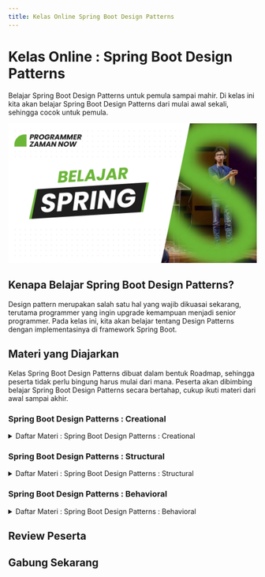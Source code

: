 ```yaml
---
title: Kelas Online Spring Boot Design Patterns
---
```


# Kelas Online : Spring Boot Design Patterns

Belajar Spring Boot Design Patterns untuk pemula sampai mahir. Di kelas ini kita akan belajar Spring Boot Design Patterns dari mulai awal sekali, sehingga cocok untuk pemula.

![Spring Boot Design Patterns](/img/kelas-online/big/spring.jpg)

## Kenapa Belajar Spring Boot Design Patterns?

Design pattern merupakan salah satu hal yang wajib dikuasai sekarang, terutama programmer yang ingin upgrade kemampuan
menjadi senior programmer. Pada kelas ini, kita akan belajar tentang Design Patterns dengan implementasinya di framework
Spring Boot.

## Materi yang Diajarkan

Kelas Spring Boot Design Patterns dibuat dalam bentuk Roadmap, sehingga peserta tidak perlu bingung harus mulai dari mana.
Peserta akan dibimbing belajar Spring Boot Design Patterns secara bertahap, cukup ikuti materi dari awal sampai akhir.

### Spring Boot Design Patterns : Creational

<details>
<summary>Daftar Materi : Spring Boot Design Patterns : Creational</summary>

```text
00:00:00 - Pendahuluan
00:02:26 - Pengenalan Design Patterns
00:11:41 - Pengenalan Creational Design Patterns
00:14:36 - Membuat Project
00:17:53 - Singleton Pattern
00:24:59 - Singleton Pattern di Spring Boot
00:47:25 - Prototype Pattern
00:56:19 - Prototype Pattern di Spring Boot
01:11:21 - Builder Pattern
01:18:58 - Builder Pattern di Spring Boot
01:39:40 - Factory Method Pattern
01:51:14 - Factory Method Pattern di Spring Boot
02:19:22 - Abstract Factory Pattern
02:29:39 - Abstract Factory Pattern di Spring Boot
02:52:53 - Materi Selanjutnya
```

</details>

### Spring Boot Design Patterns : Structural

<details>
<summary>Daftar Materi : Spring Boot Design Patterns : Structural</summary>

```text
Segera Hadir, GRATIS untuk yang sudah gabung
```

</details>

### Spring Boot Design Patterns : Behavioral

<details>
<summary>Daftar Materi : Spring Boot Design Patterns : Behavioral</summary>

```text
Segera Hadir, GRATIS untuk yang sudah gabung
```

</details>

## Review Peserta

## Gabung Sekarang

